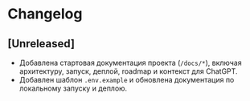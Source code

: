 # Changelog

## [Unreleased]
- Добавлена стартовая документация проекта (`/docs/*`), включая архитектуру, запуск, деплой, roadmap и контекст для ChatGPT.
- Добавлен шаблон `.env.example` и обновлена документация по локальному запуску и деплою.
